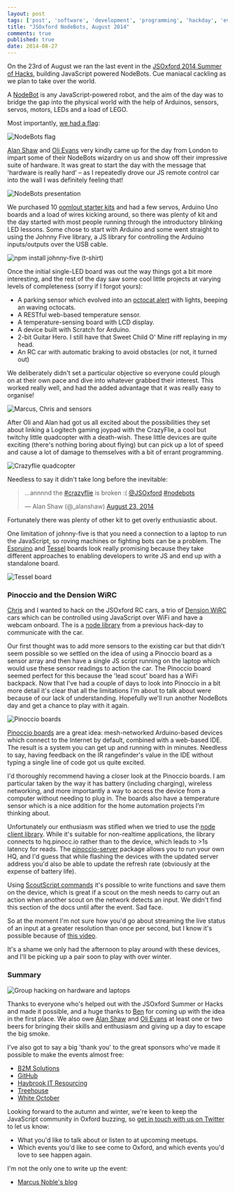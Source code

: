 ```yaml
---
layout: post
tags: ['post', 'software', 'development', 'programming', 'hackday', 'event']
title: "JSOxford NodeBots, August 2014"
comments: true
published: true
date: 2014-08-27
---
```


On the 23rd of August we ran the last event in the [JSOxford 2014 Summer of Hacks](http://jsoxford.com/2014/summer-of-hacks/), building JavaScript powered NodeBots. Cue maniacal cackling as we plan to take over the world.

<!-- more -->

A [NodeBot](http://nodebots.io/) is any JavaScript-powered robot, and the aim of the day was to bridge the gap into the physical world with the help of Arduinos, sensors, servos, motors, LEDs and a load of LEGO.

Most importantly, [we had a flag](https://www.youtube.com/watch?v=uEx5G-GOS1k):

![NodeBots flag](/images/posts/2014-08-27_03.jpg)

[Alan Shaw](https://twitter.com/intent/follow?screen_name=_alanshaw) and [Oli Evans](https://twitter.com/intent/follow?screen_name=olizilla) very kindly came up for the day from London to impart some of their NodeBots wizardry on us and show off their impressive suite of hardware. It was great to start the day with the message that 'hardware is really hard' – as I repeatedly drove our JS remote control car into the wall I was definitely feeling that!

![NodeBots presentation](/images/posts/2014-08-27_09.jpg)

We purchased 10 [oomlout starter kits](http://oomlout.co.uk/) and had a few servos, Arduino Uno boards and a load of wires kicking around, so there was plenty of kit and the day started with most people running through the introductory blinking LED lessons. Some chose to start with Arduino and some went straight to using the Johnny Five library, a JS library for controlling the Arduino inputs/outputs over the USB cable. 

![npm install johnny-five (t-shirt)](/images/posts/2014-08-27_04.jpg)

Once the initial single-LED board was out the way things got a bit more interesting, and the rest of the day saw some cool little projects at varying levels of completeness (sorry if I forgot yours):

* A parking sensor which evolved into an [octocat alert](http://instagram.com/p/sC_S_npxm-) with lights, beeping an waving octocats.
* A RESTful web-based temperature sensor.
* A temperature-sensing board with LCD display.
* A device built with Scratch for Arduino.
* 2-bit Guitar Hero. I still have that Sweet Child O' Mine riff replaying in my head.
* An RC car with automatic braking to avoid obstacles (or not, it turned out)

We deliberately didn't set a particular objective so everyone could plough on at their own pace and dive into whatever grabbed their interest. This worked really well, and had the added advantage that it was really easy to organise!

![Marcus, Chris and sensors](/images/posts/2014-08-27_10.jpg)

After Oli and Alan had got us all excited about the possibilities they set about linking a Logitech gaming joypad with the CrazyFlie, a cool but twitchy little quadcopter with a death-wish. These little devices are quite exciting (there's nothing boring about flying) but can pick up a lot of speed and cause a lot of damage to themselves with a bit of errant programming. 

![Crazyflie quadcopter](/images/posts/2014-08-27_06.jpg)

Needless to say it didn't take long before the inevitable:

<blockquote class="twitter-tweet" lang="en"><p>...annnnd the <a href="https://twitter.com/hashtag/crazyflie?src=hash">#crazyflie</a> is broken :( <a href="https://twitter.com/JSOxford">@JSOxford</a> <a href="https://twitter.com/hashtag/nodebots?src=hash">#nodebots</a></p>&mdash; Alan Shaw (@_alanshaw) <a href="https://twitter.com/_alanshaw/statuses/503178382201618433">August 23, 2014</a></blockquote>
<script async src="//platform.twitter.com/widgets.js" charset="utf-8"></script>

Fortunately there was plenty of other kit to get overly enthusiastic about. 

One limitation of johnny-five is that you need a connection to a laptop to run the JavaScript, so roving machines or fighting bots can be a problem. The [Espruino](http://www.espruino.com/) and [Tessel](https://tessel.io/) boards look really promising because they take different approaches to enabling developers to write JS and end up with a standalone board.

![Tessel board](/images/posts/2014-08-27_07.jpg)

### Pinoccio and the Dension WiRC

[Chris](https://twitter.com/intent/follow?screen_name=paradigm_tee) and I wanted to hack on the JSOxford RC cars, a trio of [Dension WiRC](http://www.dension.com/product/wirc-wifi-rc-receiver) cars which can be controlled using JavaScript over WiFi and have a webcam onboard. The is a [node library](https://github.com/jsoxford/node-wirc) from a previous hack-day to communicate with the car.

Our first thought was to add more sensors to the existing car but that didn't seem possible so we settled on the idea of using a Pinoccio board as a sensor array and then have a single JS script running on the laptop which would use these sensor readings to action the car. The Pinoccio board seemed perfect for this because the 'lead scout' board has a WiFi backpack. Now that I've had a couple of days to look into Pinoccio in a bit more detail it's clear that all the limitations I'm about to talk about were because of our lack of understanding. Hopefully we'll run another NodeBots day and get a chance to play with it again.

![Pinoccio boards](/images/posts/2014-08-27_13.jpg)

[Pinoccio boards](https://pinocc.io/) are a great idea: mesh-networked Arduino-based devices which connect to the Internet by default, combined with a web-based IDE. The result is a system you can get up and running with in minutes. Needless to say, having feedback on the IR rangefinder's value in the IDE without typing a single line of code got us quite excited.

I'd thoroughly recommend having a closer look at the Pinoccio boards. I am particular taken by the way it has battery (including charging), wireless networking, and more importantly a way to access the device from a computer without needing to plug in. The boards also have a temperature sensor which is a nice addition for the home automation projects I'm thinking about.

Unfortunately our enthusiasm was stifled when we tried to use the [node client library](https://github.com/Pinoccio/client-node-pinoccio/). While it's suitable for non-realtime applications, the library connects to hq.pinocc.io rather than to the device, which leads to >1s latency for reads. The [pinoccio-server](https://www.npmjs.org/package/pinoccio-server) package allows you to run your own HQ, and I'd guess that while flashing the devices with the updated server address you'd also be able to update the refresh rate (obviously at the expense of battery life).

Using [ScoutScript commands](http://support.pinocc.io/hc/en-us/articles/200250539-ScoutScript-Overview#functions) it's possible to write functions and save them on the device, which is great if a scout on the mesh needs to carry out an action when another scout on the network detects an input. We didn't find this section of the docs until after the event. Sad face.

So at the moment I'm not sure how you'd go about streaming the live status of an input at a greater resolution than once per second, but I know it's possible because of [this video](http://projectable.me/post/48713397681/scout6050-i-was-asked-to-put-together-a-quick).

It's a shame we only had the afternoon to play around with these devices, and I'll be picking up a pair soon to play with over winter.

### Summary

![Group hacking on hardware and laptops](/images/posts/2014-08-27_15.jpg)

Thanks to everyone who's helped out with the JSOxford Summer or Hacks and made it possible, and a huge thanks to [Ben](https://twitter.com/intent/follow?screen_name=benjaminbenben) for coming up with the idea in the first place. We also owe [Alan Shaw](https://twitter.com/intent/follow?screen_name=_alanshaw) and [Oli Evans](https://twitter.com/intent/follow?screen_name=olizilla) at least one or two beers for bringing their skills and enthusiasm and giving up a day to escape the big smoke.

I've also got to say a big 'thank you' to the great sponsors who've made it possible to make the events almost free:

* [B2M Solutions](http://www.b2m-solutions.com/)
* [GitHub](https://github.com) 
* [Haybrook IT Resourcing](http://www.haybrook.co.uk/)
* [Treehouse](http://teamtreehouse.com/)
* [White October](http://www.whiteoctober.co.uk/)

Looking forward to the autumn and winter, we're keen to keep the JavaScript community in Oxford buzzing, so [get in touch with us on Twitter](https://twitter.com/intent/tweet?text=Yo%20@JSOxford!) to let us know:

* What you'd like to talk about or listen to at upcoming meetups.
* Which events you'd like to see come to Oxford, and which events you'd love to see happen again.

I'm not the only one to write up the event:

* [Marcus Noble's blog](https://blog.marcusnoble.co.uk/2014-08-24-nodebots/)
